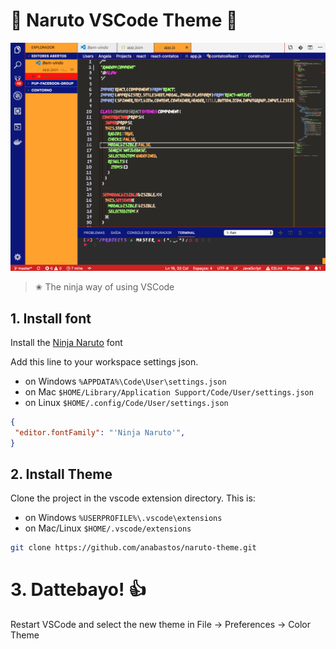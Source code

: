 # 🍥 Naruto VSCode Theme 🍥

![theme sample](image.png)
> ✬ The ninja way of using VSCode

## 1. Install font

Install the [Ninja Naruto](https://www.dafont.com/ninja-naruto.font) font


Add this line to your workspace settings json.
- on Windows `%APPDATA%\Code\User\settings.json`
- on Mac `$HOME/Library/Application Support/Code/User/settings.json`
- on Linux `$HOME/.config/Code/User/settings.json`
```json
{
 "editor.fontFamily": "'Ninja Naruto'",
}
```

## 2. Install Theme
Clone the project in the vscode extension directory. This is:
- on Windows `%USERPROFILE%\.vscode\extensions`
- on Mac/Linux `$HOME/.vscode/extensions`

```bash
git clone https://github.com/anabastos/naruto-theme.git
```

# 3. Dattebayo! 👍
Restart VSCode and select the new theme in File -> Preferences -> Color Theme

